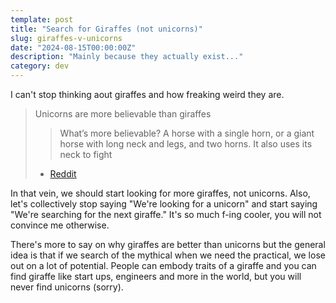 ```yaml
---
template: post
title: "Search for Giraffes (not unicorns)"
slug: giraffes-v-unicorns
date: "2024-08-15T00:00:00Z"
description: "Mainly because they actually exist..."
category: dev
---
```


I can't stop thinking aout giraffes and how freaking weird they are. 

> Unicorns are more believable than giraffes
>> What’s more believable? A horse with a single horn, or a giant horse with long neck and legs, and two horns. It also uses its neck to fight
> - [Reddit](https://www.reddit.com/r/Showerthoughts/comments/17s5oz9/unicorns_are_more_believable_than_giraffes/)

In that vein, we should start looking for more giraffes, not unicorns. Also, let's collectively stop saying "We're looking for a unicorn" and start saying "We're searching for the next giraffe." It's so much f-ing cooler, you will not convince me otherwise.

There's more to say on why giraffes are better than unicorns but the general idea is that if we search of the mythical when we need the practical, we lose out on a lot of potential. People can embody traits of a giraffe and you can find giraffe like start ups, engineers and more in the world, but you will never find unicorns (sorry).
